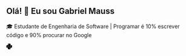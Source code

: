 ## Olá! 👋 Eu sou Gabriel Mauss

🎓 Estudante de Engenharia de Software | Programar é 10% escrever código e 90% procurar no Google

<img src="./assets/python.png" alt="Python" width="15"/>
